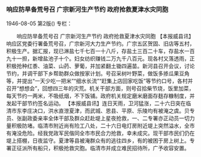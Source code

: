 ### 响应防旱备荒号召  广宗新河生产节约  政府抢救夏津水灾同胞

1946-08-05
第2版()
专栏：

　　响应防旱备荒号召
    广宗新河生产节约
    政府抢救夏津水灾同胞
    【本报威县讯】响应区党委行署备荒号召，广宗新河大力生产节约。广宗五区贺固、旧店等五村，积极生产。据汇报，现已淋盐七千七百一十八斤，存盐土三百二十车，存盐水一百九十一担，新增盐池子十个。妇女纺织赚钱二万九千八百元。现各村又落透雨，正积极抢种红黍、油菜、山药、萝葡，并加紧翻土锄四遍苗。新河县召开会议，讨论节约，并调干部下乡帮助群众做按家计划。号召采树叶野菜，做饭多掺瓜果豆角等，并提出“一天少吃一把米”“细水长流”“赶集上店回家吃饭”等节约口号，各村并召开“想想会”，回想四三年的灾荒。机关干部方面，则号召拾柴节烧，饭里加菜，每天节约一两米，不吸纸烟，不下饭铺。政府机关规定磨米磨面存麸存糠制度，并发起干部节约签名运动。
    【本报威县讯】连日天雨，卫河猛涨，二十六日突在临清市东李庄决口，洪水直泄夏津，而武城、恩县、平原、乐陵均有被淹之虞。贝专员、张副政委亲率全体干部及群众赶赴堤上星夜抢救，一、二专署亦正动员一切力量积极防堵。临清市附近尚有险工八处，二十六日电灯房附近堤上突然溢水，全市有淹没危险。经我党政军民偕同全市市民合力抢救，幸未成灾。现干部市民们仍在堤上搭棚，日夜监守。夏津等县被淹群众有的逃往四乡，有的被困于房上树上。专署正征派所有船只，积极抢救灾胞。临清市并成立难民招待所，广予收容安置。
